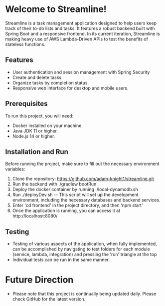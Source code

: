 # Welcome to Streamline!

Streamline is a task management application designed to help users keep track of their to-do lists and tasks. 
It features a robust backend built with Spring Boot and a responsive frontend.
In its current iteration, Streamline is making heavy use of AWS Lambda-Driven APIs to test the benefits of stateless functions.

## Features

- User authentication and session management with Spring Security
- Create and delete tasks.
- Organize tasks by completion status.
- Responsive web interface for desktop and mobile users.

## Prerequisites

To run this project, you will need:
- Docker installed on your machine.
- Java JDK 11 or higher.
- Node.js 14 or higher.

## Installation and Run

Before running the project, make sure to fill out the necessary environment variables:

1. Clone the repository: https://github.com/adam-knight1/streamline.git
2. Run the backend with ./gradlew bootRun
3. Deploy the docker container by running ./local-dynamodb.sh
4. Run ./deployDev.sh -- This script will set up the development environment, including the necessary databases and backend services.
5. Enter 'cd frontend' in the project directory, and then 'npm start'
6. Once the application is running, you can access it at http://localhost:8080/

## Testing

- Testing of various aspects of the application, when fully implemented, can be accomplished by navigating to
test folders for each module (service, lambda, integration) and pressing the 'run' triangle at the top
- Individual tests can be run in the same manner.

# Future Direction
- Please note that this project is continually being updated daily.  Please check GitHub for the latest
version.


